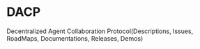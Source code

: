 # DACP
Decentralized Agent Collaboration Protocol(Descriptions, Issues, RoadMaps, Documentations, Releases, Demos)
